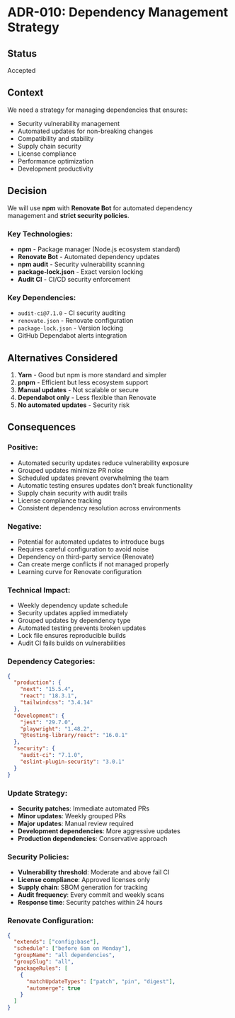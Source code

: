 # ADR-010: Dependency Management Strategy

## Status
Accepted

## Context
We need a strategy for managing dependencies that ensures:
- Security vulnerability management
- Automated updates for non-breaking changes
- Compatibility and stability
- Supply chain security
- License compliance
- Performance optimization
- Development productivity

## Decision
We will use **npm** with **Renovate Bot** for automated dependency management and **strict security policies**.

### Key Technologies:
- **npm** - Package manager (Node.js ecosystem standard)
- **Renovate Bot** - Automated dependency updates
- **npm audit** - Security vulnerability scanning
- **package-lock.json** - Exact version locking
- **Audit CI** - CI/CD security enforcement

### Key Dependencies:
- `audit-ci@7.1.0` - CI security auditing
- `renovate.json` - Renovate configuration
- `package-lock.json` - Version locking
- GitHub Dependabot alerts integration

## Alternatives Considered
1. **Yarn** - Good but npm is more standard and simpler
2. **pnpm** - Efficient but less ecosystem support
3. **Manual updates** - Not scalable or secure
4. **Dependabot only** - Less flexible than Renovate
5. **No automated updates** - Security risk

## Consequences

### Positive:
- Automated security updates reduce vulnerability exposure
- Grouped updates minimize PR noise
- Scheduled updates prevent overwhelming the team
- Automatic testing ensures updates don't break functionality
- Supply chain security with audit trails
- License compliance tracking
- Consistent dependency resolution across environments

### Negative:
- Potential for automated updates to introduce bugs
- Requires careful configuration to avoid noise
- Dependency on third-party service (Renovate)
- Can create merge conflicts if not managed properly
- Learning curve for Renovate configuration

### Technical Impact:
- Weekly dependency update schedule
- Security updates applied immediately
- Grouped updates by dependency type
- Automated testing prevents broken updates
- Lock file ensures reproducible builds
- Audit CI fails builds on vulnerabilities

### Dependency Categories:
```json
{
  "production": {
    "next": "15.5.4",
    "react": "18.3.1",
    "tailwindcss": "3.4.14"
  },
  "development": {
    "jest": "29.7.0",
    "playwright": "1.48.2",
    "@testing-library/react": "16.0.1"
  },
  "security": {
    "audit-ci": "7.1.0",
    "eslint-plugin-security": "3.0.1"
  }
}
```

### Update Strategy:
- **Security patches**: Immediate automated PRs
- **Minor updates**: Weekly grouped PRs
- **Major updates**: Manual review required
- **Development dependencies**: More aggressive updates
- **Production dependencies**: Conservative approach

### Security Policies:
- **Vulnerability threshold**: Moderate and above fail CI
- **License compliance**: Approved licenses only
- **Supply chain**: SBOM generation for tracking
- **Audit frequency**: Every commit and weekly scans
- **Response time**: Security patches within 24 hours

### Renovate Configuration:
```json
{
  "extends": ["config:base"],
  "schedule": ["before 6am on Monday"],
  "groupName": "all dependencies",
  "groupSlug": "all",
  "packageRules": [
    {
      "matchUpdateTypes": ["patch", "pin", "digest"],
      "automerge": true
    }
  ]
}
```
